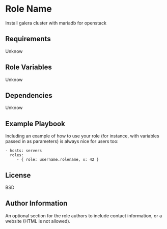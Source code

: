 Role Name
=========

Install galera cluster with mariadb for openstack

Requirements
------------

Unknow

Role Variables
--------------

Unknow

Dependencies
------------

Unknow

Example Playbook
----------------

Including an example of how to use your role (for instance, with variables passed in as parameters) is always nice for users too:

    - hosts: servers
      roles:
         - { role: username.rolename, x: 42 }

License
-------

BSD

Author Information
------------------

An optional section for the role authors to include contact information, or a website (HTML is not allowed).
